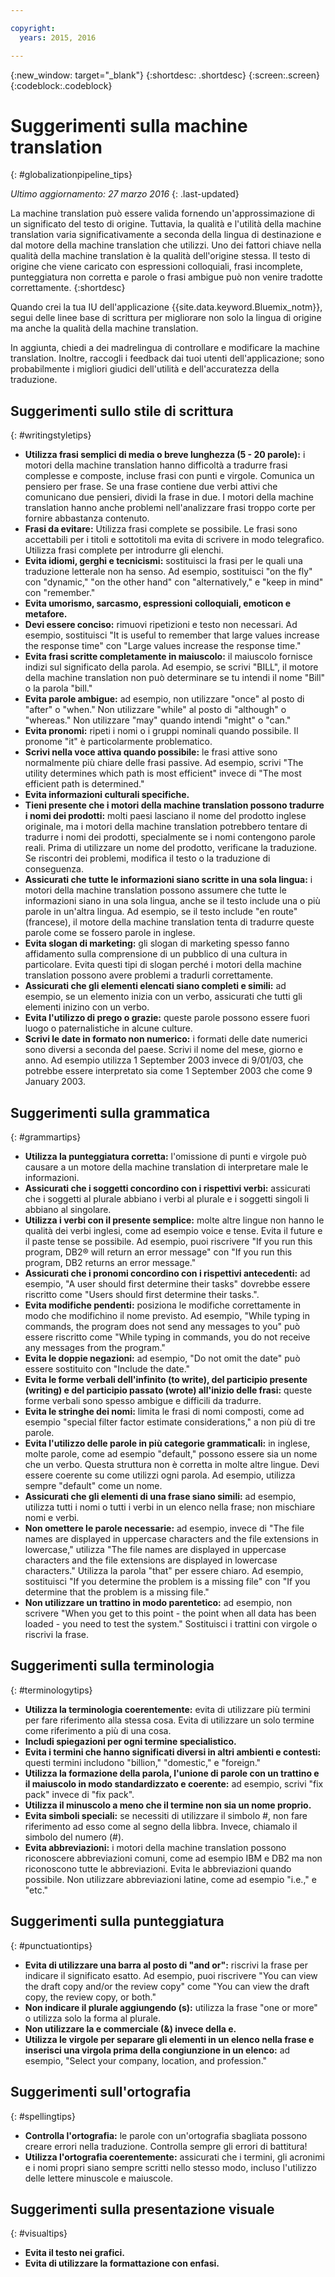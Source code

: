 ```yaml
---

copyright:
  years: 2015, 2016

---
```


{:new_window: target="_blank"}
{:shortdesc: .shortdesc}
{:screen:.screen}
{:codeblock:.codeblock}


# Suggerimenti sulla machine translation
{: #globalizationpipeline_tips}

*Ultimo aggiornamento: 27 marzo 2016*
{: .last-updated}

La machine translation può essere valida fornendo un'approssimazione di un significato del testo di origine. Tuttavia, la qualità e l'utilità della machine translation varia significativamente a seconda della lingua di destinazione e dal motore della machine translation che utilizzi. Uno dei fattori chiave nella qualità della machine translation è la qualità dell'origine stessa. Il testo di origine che viene caricato con espressioni colloquiali, frasi incomplete, punteggiatura non corretta e parole o frasi ambigue può non venire tradotte correttamente.
{:shortdesc}

Quando crei la tua IU dell'applicazione {{site.data.keyword.Bluemix_notm}}, segui delle linee base di scrittura per migliorare non solo la lingua di origine ma anche la qualità della machine translation.

In aggiunta, chiedi a dei madrelingua di controllare e modificare la machine translation. Inoltre, raccogli i feedback dai tuoi utenti dell'applicazione; sono probabilmente i migliori giudici dell'utilità e dell'accuratezza della traduzione.

## Suggerimenti sullo stile di scrittura
{: #writingstyletips}

* **Utilizza frasi semplici di media o breve lunghezza (5 - 20 parole):** i motori della machine translation hanno difficoltà a tradurre frasi complesse e composte, incluse frasi con punti e virgole. Comunica un pensiero per frase. Se una frase contiene due verbi attivi che comunicano due pensieri, dividi la frase in due. I motori della machine translation hanno anche problemi nell'analizzare frasi troppo corte per fornire abbastanza contenuto.
* **Frasi da evitare:** Utilizza frasi complete se possibile. Le frasi sono accettabili per i titoli e sottotitoli ma evita di scrivere in modo telegrafico. Utilizza frasi complete per introdurre gli elenchi.
* **Evita idiomi, gerghi e tecnicismi:** sostituisci la frasi per le quali una traduzione letterale non ha senso. Ad esempio, sostituisci "on the fly" con "dynamic," "on the other hand" con "alternatively," e "keep in mind" con "remember."
* **Evita umorismo, sarcasmo, espressioni colloquiali, emoticon e metafore.**
* **Devi essere conciso:** rimuovi ripetizioni e testo non necessari. Ad esempio, sostituisci "It is useful to remember that large values increase the response time" con "Large values increase the response time."
* **Evita frasi scritte completamente in maiuscolo:** il maiuscolo fornisce indizi sul significato della parola. Ad esempio, se scrivi "BILL", il motore della machine translation non può determinare se tu intendi il nome "Bill" o la parola "bill."
* **Evita parole ambigue:** ad esempio, non utilizzare "once" al posto di "after" o "when." Non utilizzare "while" al posto di "although" o "whereas." Non utilizzare "may" quando intendi "might" o "can."
* **Evita pronomi:** ripeti i nomi o i gruppi nominali quando possibile. Il pronome "it" è particolarmente problematico.
* **Scrivi nella voce attiva quando possibile:** le frasi attive sono normalmente più chiare delle frasi passive. Ad esempio, scrivi "The utility determines which path is most efficient" invece di "The most efficient path is determined."
* **Evita informazioni culturali specifiche.**
* **Tieni presente che i motori della machine translation possono tradurre i nomi dei prodotti:** molti paesi lasciano il nome del prodotto inglese originale, ma i motori della machine translation potrebbero tentare di tradurre i nomi dei prodotti, specialmente se i nomi contengono parole reali. Prima di utilizzare un nome del prodotto, verificane la traduzione. Se riscontri dei problemi, modifica il testo o la traduzione di conseguenza.
* **Assicurati che tutte le informazioni siano scritte in una sola lingua:** i motori della machine translation possono assumere che tutte le informazioni siano in una sola lingua, anche se il testo include una o più parole in un'altra lingua. Ad esempio, se il testo include "en route" (francese), il motore della machine translation tenta di tradurre queste parole come se fossero parole in inglese.
* **Evita slogan di marketing:** gli slogan di marketing spesso fanno affidamento sulla comprensione di un pubblico di una cultura in particolare. Evita questi tipi di slogan perché i motori della machine translation possono avere problemi a tradurli correttamente.
* **Assicurati che gli elementi elencati siano completi e simili:** ad esempio, se un elemento inizia con un verbo, assicurati che tutti gli elementi inizino con un verbo.
* **Evita l'utilizzo di prego o grazie:** queste parole possono essere fuori luogo o paternalistiche in alcune culture.
* **Scrivi le date in formato non numerico:** i formati delle date numerici sono diversi a seconda del paese. Scrivi il nome del mese, giorno e anno. Ad esempio utilizza 1 September 2003 invece di 9/01/03, che potrebbe essere interpretato sia come 1 September 2003 che come 9 January 2003.

## Suggerimenti sulla grammatica
{: #grammartips}

* **Utilizza la punteggiatura corretta:** l'omissione di punti e virgole può causare a un motore della machine translation di interpretare male le informazioni.
* **Assicurati che i soggetti concordino con i rispettivi verbi:** assicurati che i soggetti al plurale abbiano i verbi al plurale e i soggetti singoli li abbiano al singolare.
* **Utilizza i verbi con il presente semplice:** molte altre lingue non hanno le qualità dei verbi inglesi, come ad esempio voice e tense. Evita il future e il paste tense se possibile. Ad esempio, puoi riscrivere "If you run this program, DB2® will return an error message" con "If you run this program, DB2 returns an error message."
* **Assicurati che i pronomi concordino con i rispettivi antecedenti:** ad esempio, "A user should first determine their tasks" dovrebbe essere riscritto come "Users should first determine their tasks.".
* **Evita modifiche pendenti:** posiziona le modifiche correttamente in modo che modifichino il nome previsto. Ad esempio, "While typing in commands, the program does not send any messages to you" può essere riscritto come "While typing in commands, you do not receive any messages from the program."
* **Evita le doppie negazioni:** ad esempio, "Do not omit the date" può essere sostituito con "Include the date."
* **Evita le forme verbali dell'infinito (to write), del participio presente (writing) e del participio passato (wrote) all'inizio delle frasi:** queste forme verbali sono spesso ambigue e difficili da tradurre.
* **Evita le stringhe dei nomi:** limita le frasi di nomi composti, come ad esempio "special filter factor estimate considerations," a non più di tre parole.
* **Evita l'utilizzo delle parole in più categorie grammaticali:** in inglese, molte parole, come ad esempio "default," possono essere sia un nome che un verbo. Questa struttura non è corretta in molte altre lingue. Devi essere coerente su come utilizzi ogni parola. Ad esempio, utilizza sempre "default" come un nome.
* **Assicurati che gli elementi di una frase siano simili:** ad esempio, utilizza tutti i nomi o tutti i verbi in un elenco nella frase; non mischiare nomi e verbi.
* **Non omettere le parole necessarie:** ad esempio, invece di "The file names are displayed in uppercase characters and the file extensions in lowercase," utilizza "The file names are displayed in uppercase characters and the file extensions are displayed in lowercase characters." Utilizza la parola "that" per essere chiaro. Ad esempio, sostituisci "If you determine the problem is a missing file" con "If you determine that the problem is a missing file."
* **Non utilizzare un trattino in modo parentetico:** ad esempio, non scrivere "When you get to this point - the point when all data has been loaded - you need to test the system." Sostituisci i trattini con virgole o riscrivi la frase.
 
## Suggerimenti sulla terminologia
{: #terminologytips}

* **Utilizza la terminologia coerentemente:** evita di utilizzare più termini per fare riferimento alla stessa cosa. Evita di utilizzare un solo termine come riferimento a più di una cosa.
* **Includi spiegazioni per ogni termine specialistico.**
* **Evita i termini che hanno significati diversi in altri ambienti e contesti:** questi termini includono "billion," "domestic," e "foreign."
* **Utilizza la formazione della parola, l'unione di parole con un trattino e il maiuscolo in modo standardizzato e coerente:** ad esempio, scrivi "fix pack" invece di "fix pack".
* **Utilizza il minuscolo a meno che il termine non sia un nome proprio.**
* **Evita simboli speciali:** se necessiti di utilizzare il simbolo #, non fare riferimento ad esso come al segno della libbra. Invece, chiamalo il simbolo del numero (#).
* **Evita abbreviazioni:** i motori della machine translation possono riconoscere abbreviazioni comuni, come ad esempio IBM e DB2 ma non riconoscono tutte le abbreviazioni. Evita le abbreviazioni quando possibile. Non utilizzare abbreviazioni latine, come ad esempio "i.e.," e "etc."

## Suggerimenti sulla punteggiatura
{: #punctuationtips}

* **Evita di utilizzare una barra al posto di "and or":** riscrivi la frase per indicare il significato esatto. Ad esempio, puoi riscrivere "You can view the draft copy and/or the review copy" come "You can view the draft copy, the review copy, or both."
* **Non indicare il plurale aggiungendo (s):** utilizza la frase "one or more" o utilizza solo la forma al plurale.
* **Non utilizzare la e commerciale (&) invece della e.**
* **Utilizza le virgole per separare gli elementi in un elenco nella frase e inserisci una virgola prima della congiunzione in un elenco:** ad esempio, "Select your company, location, and profession."

## Suggerimenti sull'ortografia
{: #spellingtips}

* **Controlla l'ortografia:** le parole con un'ortografia sbagliata possono creare errori nella traduzione. Controlla sempre gli errori di battitura!
* **Utilizza l'ortografia coerentemente:** assicurati che i termini, gli acronimi e i nomi propri siano sempre scritti nello stesso modo, incluso l'utilizzo delle lettere minuscole e maiuscole.

## Suggerimenti sulla presentazione visuale
{: #visualtips}

* **Evita il testo nei grafici.**
* **Evita di utilizzare la formattazione con enfasi.**
